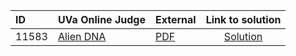 | ID | UVa Online Judge | External | Link to solution |
|:---|:---|:---|:---:|
| 11583 | [Alien DNA](https://onlinejudge.org/index.php?option=com_onlinejudge&Itemid=8&category=27&page=show_problem&problem=2630) | [PDF](https://onlinejudge.org/external/115/11583.pdf) | [Solution](https%3A//github.com/versenyi98/programming-contests/tree/master/UVa%20Online%20Judge/11583%2520-%2520Alien%2520DNA)|
